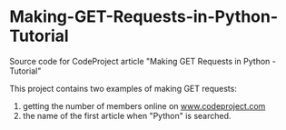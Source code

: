# Making-GET-Requests-in-Python-Tutorial
Source code for CodeProject article "Making GET Requests in Python - Tutorial"

This project contains two examples of making GET requests: 

1. getting the number of members online on www.codeproject.com 
2. the name of the first article when "Python" is searched.
